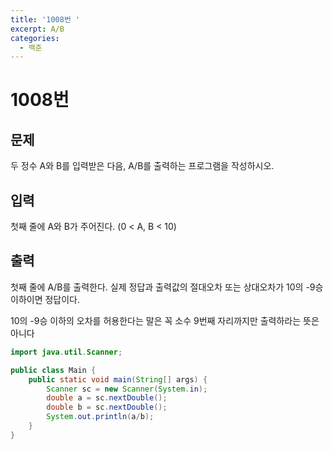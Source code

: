 ```yaml
---
title: '1008번 '
excerpt: A/B
categories:
  - 백준
---
```


# 1008번

## 문제

두 정수 A와 B를 입력받은 다음, A/B를 출력하는 프로그램을 작성하시오.

## 입력

첫째 줄에 A와 B가 주어진다. \(0 &lt; A, B &lt; 10\)

## 출력

첫째 줄에 A/B를 출력한다. 실제 정답과 출력값의 절대오차 또는 상대오차가 10의 -9승 이하이면 정답이다.

10의 -9승 이하의 오차를 허용한다는 말은 꼭 소수 9번째 자리까지만 출력하라는 뜻은 아니다

```java
import java.util.Scanner;

public class Main {
    public static void main(String[] args) {
        Scanner sc = new Scanner(System.in);
        double a = sc.nextDouble();
        double b = sc.nextDouble();
        System.out.println(a/b);
    }
}
```

